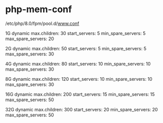# php-mem-conf

/etc/php/8.0/fpm/pool.d/www.conf

1G	dynamic
max.children: 30
start_servers: 5
min_spare_servers: 5
max_spare_servers: 20

2G	dynamic
max.children: 50
start_servers: 5
min_spare_servers: 5
max_spare_servers: 30

4G	dynamic
max.children: 80
start_servers: 10
min_spare_servers: 10
max_spare_servers: 30

8G	dynamic
max.children: 120
start_servers: 10
min_spare_servers: 10
max_spare_servers: 30

16G	dynamic
max.children: 200
start_servers: 15
min_spare_servers: 15
max_spare_servers: 50

32G	dynamic
max.children: 300
start_servers: 20
min_spare_servers: 20
max_spare_servers: 50
